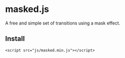# masked.js
A free and simple set of transitions using a mask effect.

Install
--------------
    <script src="js/masked.min.js"></script>

